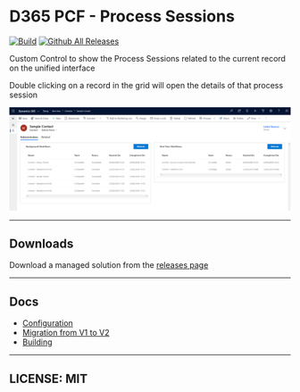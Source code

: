 # D365 PCF - Process Sessions

[![Build](https://github.com/cathalnoonan/d365-pcf-processsessions/actions/workflows/build.yml/badge.svg)](https://github.com/cathalnoonan/d365-pcf-processsessions/actions/workflows/build.yml)
[![Github All Releases](https://img.shields.io/github/downloads/cathalnoonan/d365-pcf-processsessions/total.svg)]()

Custom Control to show the Process Sessions related to the current record on the unified interface

Double clicking on a record in the grid will open the details of that process session

![Banner image](images/banner.png)

---

## Downloads

Download a managed solution from the [releases page](https://github.com/cathalnoonan/d365-pcf-processsessions/releases)

---

## Docs
- [Configuration](docs/configuration.md)
- [Migration from V1 to V2](docs/migration-v1-v2.md)
- [Building](docs/building.md)

---

## LICENSE: MIT
